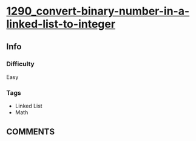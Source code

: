 # [1290_convert-binary-number-in-a-linked-list-to-integer](https://leetcode.com/problems/convert-binary-number-in-a-linked-list-to-integer)

## Info

### Difficulty

Easy

### Tags

- Linked List
- Math

## __COMMENTS__

>